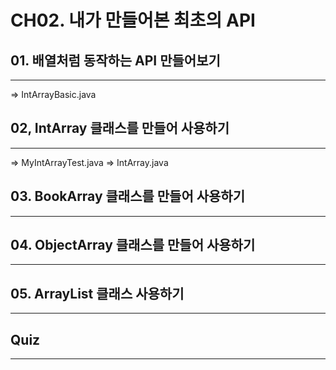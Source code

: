 # CH02. 내가 만들어본 최초의 API
## 01. 배열처럼 동작하는 API 만들어보기
---
=> IntArrayBasic.java

## 02, IntArray 클래스를 만들어 사용하기
---
=> MyIntArrayTest.java
=> IntArray.java

## 03. BookArray 클래스를 만들어 사용하기
---

## 04. ObjectArray 클래스를 만들어 사용하기
---

## 05. ArrayList 클래스 사용하기
---

## Quiz
---

